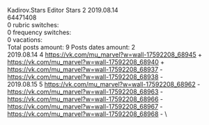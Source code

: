 Kadirov.Stars	Editor Stars 2 2019.08.14\
64471408\
0 rubric switches:\
0 frequency switches:\
0 vacations:\
Total posts amount: 9	Posts dates amount: 2\
2019.08.14 4 https://vk.com/mu_marvel?w=wall-17592208_68945 + https://vk.com/mu_marvel?w=wall-17592208_68940 + https://vk.com/mu_marvel?w=wall-17592208_68937 - https://vk.com/mu_marvel?w=wall-17592208_68938 - \
2019.08.15 5 https://vk.com/mu_marvel?w=wall-17592208_68962 - https://vk.com/mu_marvel?w=wall-17592208_68963 - https://vk.com/mu_marvel?w=wall-17592208_68966 - https://vk.com/mu_marvel?w=wall-17592208_68967 - https://vk.com/mu_marvel?w=wall-17592208_68968 - \

